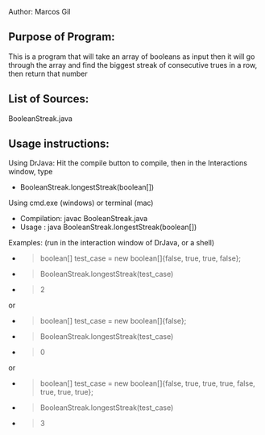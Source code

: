 Author: Marcos Gil

Purpose of Program: 
-------------------

This is a program that will take an array of booleans as input then it will go through the array and find the biggest streak of consecutive trues in a row, then return that number

List of Sources:
----------------

BooleanStreak.java

Usage instructions:
-----------------------

Using DrJava: Hit the compile button to compile, then in the Interactions window, type

 * BooleanStreak.longestStreak(boolean[])
 
Using cmd.exe (windows) or terminal (mac)
 
 * Compilation: javac BooleanStreak.java
 * Usage      : java BooleanStreak.longestStreak(boolean[])

Examples: (run in the interaction window of DrJava, or a shell)

 * > boolean[] test_case = new boolean[]{false, true, true, false};
 * > BooleanStreak.longestStreak(test_case)
 * > 2

or

 * > boolean[] test_case = new boolean[]{false};
 * > BooleanStreak.longestStreak(test_case)
 * > 0

or

 *  > boolean[] test_case = new boolean[]{false, true, true, true, false, true, true, true};
 * > BooleanStreak.longestStreak(test_case)
 * > 3

